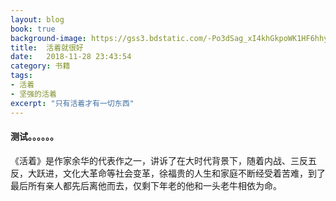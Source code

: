 ```yaml
---
layout: blog
book: true
background-image: https://gss3.bdstatic.com/-Po3dSag_xI4khGkpoWK1HF6hhy/baike/w%3D268%3Bg%3D0/sign=c2edec686c81800a6ee58e08890e54c7/09fa513d269759ee2ed8752cb2fb43166c22df48.jpg
title:  活着就很好
date:   2018-11-28 23:43:54
category: 书籍
tags:
- 活着
- 坚强的活着
excerpt: "只有活着才有一切东西"
---
```


#### 测试。。。。。。
《活着》是作家余华的代表作之一，讲诉了在大时代背景下，随着内战、三反五反，大跃进，文化大革命等社会变革，徐福贵的人生和家庭不断经受着苦难，到了最后所有亲人都先后离他而去，仅剩下年老的他和一头老牛相依为命。